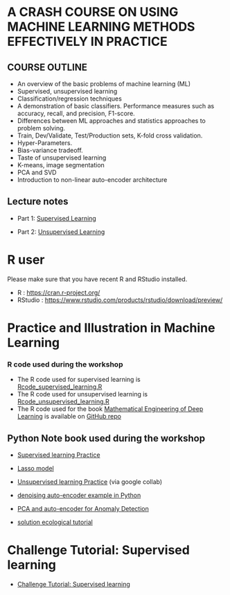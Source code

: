 # A CRASH COURSE ON USING MACHINE LEARNING METHODS EFFECTIVELY IN PRACTICE

## COURSE OUTLINE   
-  An overview of the basic problems of machine learning (ML)
-  Supervised, unsupervised learning
-  Classification/regression techniques
-  A demonstration of basic classifiers. Performance measures such as accuracy, recall, and precision, F1-score.
-  Differences between ML approaches and statistics approaches to problem solving.
-  Train, Dev/Validate, Test/Production sets, K-fold cross validation.
-  Hyper-Parameters.
-  Bias-variance tradeoff.
-  Taste of unsupervised learning
-  K-means, image segmentation
-  PCA and SVD
-  Introduction to non-linear auto-encoder architecture


## Lecture notes


- Part 1: [Supervised Learning](Machine_learning_Supervised_vietnam.nb.html.zip)

- Part 2: [Unsupervised Learning](Machine_learning_unsupervised_vietnam.nb.html.zip)



# R user 

Please make sure that you have  recent R and RStudio installed.

  - R : https://cran.r-project.org/
  - RStudio : https://www.rstudio.com/products/rstudio/download/preview/

# Practice and Illustration in Machine Learning

### R code used during the workshop 

- The R code used for supervised learning is [Rcode_supervised_learning.R](Rcode_supervised_learning.R)
- The R code used for unsupervised learning is [Rcode_unsupervised_learning.R](Rcode_unsupervised_learning.R)
- The R code used for the book [Mathematical Engineering of Deep Learning](https://deeplearningmath.org/) is available on [GitHub repo](https://github.com/yoninazarathy/MathematicalEngineeringDeepLearning)



## Python Note book used during the workshop 

-  [Supervised learning Practice](https://colab.research.google.com/drive/1UgQSb3lGnxsTf1WBzH8jxusZs5rema88?usp=sharing)
-  [Lasso model](https://colab.research.google.com/drive/1QRTvbggQ8DfujIfwnuQNT6Gzd_o7X8jU?usp=sharing)

-  [Unsupervised learning Practice](https://colab.research.google.com/drive/1AcaLjqUGbXsKuv0L9BlyWr_XZTuVh3Wi?usp=sharing#scrollTo=AxYFCVuEMfJC) (via google collab)

- [denoising auto-encoder example in Python](https://colab.research.google.com/drive/1L-LhBFB2mOE27P-qiw1jXep3As-b_NMY#scrollTo=YAmr5CcPDz0J)

- [PCA and auto-encoder for Anomaly Detection](https://colab.research.google.com/drive/1DeDeqVp4xX5Dv9nRrmsRKMTLPHpfzQcg#scrollTo=e9rDcKTd02LN)

- [solution ecological tutorial](https://colab.research.google.com/drive/14wX8qULPxyD4f1I3DCWBDK9Fu-CsngXC?usp=sharing)

# Challenge Tutorial: Supervised learning

- [Challenge Tutorial: Supervised learning](https://github.com/benoit-liquet/MAEDL/blob/main/MachineLearning/Challenge_tutorial_supervised_learning.pdf)
